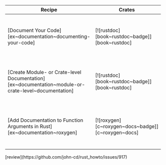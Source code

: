 | Recipe | Crates | Categories |
|---|---|---|
| [Document Your Code][ex~documentation~documenting-your-code] | [![rustdoc][book~rustdoc~badge]][book~rustdoc] | [![cat~development-tools][cat~development-tools~badge]][cat~development-tools] |
| [Create Module- or Crate-level Documentation][ex~documentation~module-or-crate-level~documentation] | [![rustdoc][book~rustdoc~badge]][book~rustdoc] | [![cat~development-tools][cat~development-tools~badge]][cat~development-tools] |
| [Add Documentation to Function Arguments in Rust][ex~documentation~roxygen] | [![roxygen][c~roxygen~docs~badge]][c~roxygen~docs] | [![cat~development-tools][cat~development-tools~badge]][cat~development-tools] |

<div class="hidden">
[review](https://github.com/john-cd/rust_howto/issues/917)
</div>
